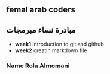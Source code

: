 ## femal arab coders
## مبادرة نساء مبرمجات

* __week1__
introduction to git and github
* __week2__
creatin markdown file


### Name Rola Almomani
